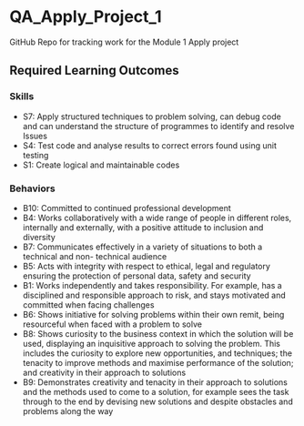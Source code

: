 # QA_Apply_Project_1

GitHub Repo for tracking work for the Module 1 Apply project

## Required Learning Outcomes

### Skills

- S7: Apply structured techniques to problem solving, can debug code and can understand the structure of programmes to identify and resolve Issues
- S4: Test code and analyse results to correct errors found using unit testing
- S1: Create logical and maintainable codes

### Behaviors

- B10: Committed to continued professional development
- B4: Works collaboratively with a wide range of people in different roles, internally and externally, with a positive attitude to inclusion and diversity
- B7: Communicates effectively in a variety of situations to both a technical and non- technical audience
- B5: Acts with integrity with respect to ethical, legal and regulatory ensuring the protection of personal data, safety and security
- B1: Works independently and takes responsibility. For example, has a disciplined and responsible approach to risk, and stays motivated and committed when facing challenges
- B6: Shows initiative for solving problems within their own remit, being resourceful when faced with a problem to solve
- B8: Shows curiosity to the business context in which the solution will be used, displaying an inquisitive approach to solving the problem. This includes the curiosity to explore new opportunities, and techniques; the tenacity to improve methods and maximise performance of the solution; and creativity in their approach to solutions
- B9: Demonstrates creativity and tenacity in their approach to solutions and the methods used to come to a solution, for example sees the task through to the end by devising new solutions and despite obstacles and problems along the way